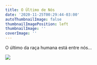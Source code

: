 ```yaml
---
title: O Último de Nós
date: '2020-11-25T00:29:44-03:00'
autoThumbnailImage: false
thumbnailImagePosition: left
thumbnailImage: ''
coverImage: ''
---
```

O último da raça humana está entre nós...

![](/images/uploads/i-rest.jpg)
